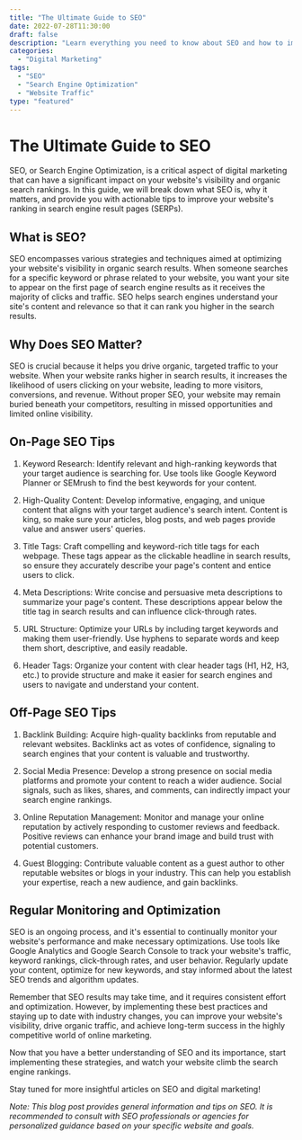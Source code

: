 ```yaml
---
title: "The Ultimate Guide to SEO"
date: 2022-07-28T11:30:00
draft: false
description: "Learn everything you need to know about SEO and how to improve your website's search engine rankings."
categories:
  - "Digital Marketing"
tags:
  - "SEO"
  - "Search Engine Optimization"
  - "Website Traffic"
type: "featured"
---
```


# The Ultimate Guide to SEO

SEO, or Search Engine Optimization, is a critical aspect of digital marketing that can have a significant impact on your website's visibility and organic search rankings. In this guide, we will break down what SEO is, why it matters, and provide you with actionable tips to improve your website's ranking in search engine result pages (SERPs).

## What is SEO?

SEO encompasses various strategies and techniques aimed at optimizing your website's visibility in organic search results. When someone searches for a specific keyword or phrase related to your website, you want your site to appear on the first page of search engine results as it receives the majority of clicks and traffic. SEO helps search engines understand your site's content and relevance so that it can rank you higher in the search results.

## Why Does SEO Matter?

SEO is crucial because it helps you drive organic, targeted traffic to your website. When your website ranks higher in search results, it increases the likelihood of users clicking on your website, leading to more visitors, conversions, and revenue. Without proper SEO, your website may remain buried beneath your competitors, resulting in missed opportunities and limited online visibility.

## On-Page SEO Tips

1. Keyword Research: Identify relevant and high-ranking keywords that your target audience is searching for. Use tools like Google Keyword Planner or SEMrush to find the best keywords for your content.

2. High-Quality Content: Develop informative, engaging, and unique content that aligns with your target audience's search intent. Content is king, so make sure your articles, blog posts, and web pages provide value and answer users' queries.

3. Title Tags: Craft compelling and keyword-rich title tags for each webpage. These tags appear as the clickable headline in search results, so ensure they accurately describe your page's content and entice users to click.

4. Meta Descriptions: Write concise and persuasive meta descriptions to summarize your page's content. These descriptions appear below the title tag in search results and can influence click-through rates.

5. URL Structure: Optimize your URLs by including target keywords and making them user-friendly. Use hyphens to separate words and keep them short, descriptive, and easily readable.

6. Header Tags: Organize your content with clear header tags (H1, H2, H3, etc.) to provide structure and make it easier for search engines and users to navigate and understand your content.

## Off-Page SEO Tips

1. Backlink Building: Acquire high-quality backlinks from reputable and relevant websites. Backlinks act as votes of confidence, signaling to search engines that your content is valuable and trustworthy.

2. Social Media Presence: Develop a strong presence on social media platforms and promote your content to reach a wider audience. Social signals, such as likes, shares, and comments, can indirectly impact your search engine rankings.

3. Online Reputation Management: Monitor and manage your online reputation by actively responding to customer reviews and feedback. Positive reviews can enhance your brand image and build trust with potential customers.

4. Guest Blogging: Contribute valuable content as a guest author to other reputable websites or blogs in your industry. This can help you establish your expertise, reach a new audience, and gain backlinks.

## Regular Monitoring and Optimization

SEO is an ongoing process, and it's essential to continually monitor your website's performance and make necessary optimizations. Use tools like Google Analytics and Google Search Console to track your website's traffic, keyword rankings, click-through rates, and user behavior. Regularly update your content, optimize for new keywords, and stay informed about the latest SEO trends and algorithm updates.

Remember that SEO results may take time, and it requires consistent effort and optimization. However, by implementing these best practices and staying up to date with industry changes, you can improve your website's visibility, drive organic traffic, and achieve long-term success in the highly competitive world of online marketing.

Now that you have a better understanding of SEO and its importance, start implementing these strategies, and watch your website climb the search engine rankings.

Stay tuned for more insightful articles on SEO and digital marketing!

*Note: This blog post provides general information and tips on SEO. It is recommended to consult with SEO professionals or agencies for personalized guidance based on your specific website and goals.*
